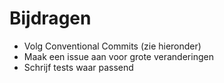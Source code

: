 # Bijdragen
- Volg Conventional Commits (zie hieronder)
- Maak een issue aan voor grote veranderingen
- Schrijf tests waar passend
